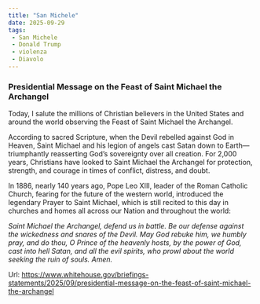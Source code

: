 ```yaml
---
title: "San Michele"
date: 2025-09-29
tags:
 - San Michele
 - Donald Trump
 - violenza
 - Diavolo
---
```


###  Presidential Message on the Feast of Saint Michael the Archangel 

Today, I salute the millions of Christian believers in the United States and around the world observing the Feast of Saint Michael the Archangel.

According to sacred Scripture, when the Devil rebelled against God in Heaven, Saint Michael and his legion of angels cast Satan down to Earth—triumphantly reasserting God’s sovereignty over all creation.  For 2,000 years, Christians have looked to Saint Michael the Archangel for protection, strength, and courage in times of conflict, distress, and doubt.

In 1886, nearly 140 years ago, Pope Leo XIII, leader of the Roman Catholic Church, fearing for the future of the western world, introduced the legendary Prayer to Saint Michael, which is still recited to this day in churches and homes all across our Nation and throughout the world:

*Saint Michael the Archangel, defend us in battle.  Be our defense against the wickedness and snares of the Devil.  May God rebuke him, we humbly pray, and do thou, O Prince of the heavenly hosts, by the power of God, cast into hell Satan, and all the evil spirits, who prowl about the world seeking the ruin of souls.  Amen.*

Url: https://www.whitehouse.gov/briefings-statements/2025/09/presidential-message-on-the-feast-of-saint-michael-the-archangel 

